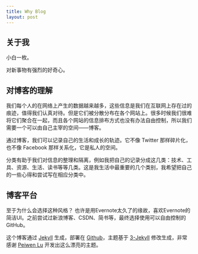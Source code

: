 ```yaml
---
title: Why Blog
layout: post
---
```


## 关于我

小白一枚。

对新事物有强烈的好奇心。

## 对博客的理解

我们每个人的在网络上产生的数据越来越多，这些信息是我们在互联网上存在过的痕迹，值得我们认真对待。但是它们被分散分布在各个网站上。很多时候我们很难将它们聚合在一起，而且各个网站的信息排布方式也没有办法自由控制，所以我们需要一个可以由自己主宰的空间——博客。

通过博客，我们可以记录自己的生活和成长的轨迹。它不像 Twitter 那样碎片化，也不像 Facebook 那样关系化，它是私人的空间。

分类有助于我们对信息的整理和隔离，例如我把自己的记录分成这几类：技术、工具、资源、生活、读书等等几类。这是我生活中最重要的几个类别，我希望把自己的一些心得和尝试写在相应分类中。

## 博客平台

至于为什么会选择这种风格？
也许是用Evernote太久了的缘故，喜欢Evernote的简洁UI。之前尝试过新浪博客、CSDN、简书等，最终选择使用可以自由控制的GitHub。

这个博客通过 [Jekyll](http://jekyllrb.com/) 生成，部署在 [Github](https://pages.github.com)，主题基于 [3-Jekyll](https://github.com/P233/3-Jekyll) 修改生成，非常感谢 [Peiwen Lu](https://github.com/P233) 开发出这么漂亮的主题。

